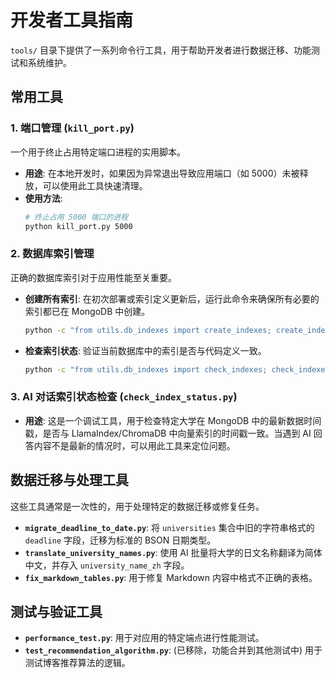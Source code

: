 # 开发者工具指南

`tools/` 目录下提供了一系列命令行工具，用于帮助开发者进行数据迁移、功能测试和系统维护。

## 常用工具

### 1. 端口管理 (`kill_port.py`)
一个用于终止占用特定端口进程的实用脚本。

- **用途**: 在本地开发时，如果因为异常退出导致应用端口（如 5000）未被释放，可以使用此工具快速清理。
- **使用方法**:
  ```bash
  # 终止占用 5000 端口的进程
  python kill_port.py 5000
  ```

### 2. 数据库索引管理
正确的数据库索引对于应用性能至关重要。

- **创建所有索引**: 在初次部署或索引定义更新后，运行此命令来确保所有必要的索引都已在 MongoDB 中创建。
  ```bash
  python -c "from utils.db_indexes import create_indexes; create_indexes()"
  ```
- **检查索引状态**: 验证当前数据库中的索引是否与代码定义一致。
  ```bash
  python -c "from utils.db_indexes import check_indexes; check_indexes()"
  ```

### 3. AI 对话索引状态检查 (`check_index_status.py`)
- **用途**: 这是一个调试工具，用于检查特定大学在 MongoDB 中的最新数据时间戳，是否与 LlamaIndex/ChromaDB 中向量索引的时间戳一致。当遇到 AI 回答内容不是最新的情况时，可以用此工具来定位问题。

## 数据迁移与处理工具

这些工具通常是一次性的，用于处理特定的数据迁移或修复任务。

- **`migrate_deadline_to_date.py`**: 将 `universities` 集合中旧的字符串格式的 `deadline` 字段，迁移为标准的 BSON 日期类型。
- **`translate_university_names.py`**: 使用 AI 批量将大学的日文名称翻译为简体中文，并存入 `university_name_zh` 字段。
- **`fix_markdown_tables.py`**: 用于修复 Markdown 内容中格式不正确的表格。

## 测试与验证工具

- **`performance_test.py`**: 用于对应用的特定端点进行性能测试。
- **`test_recommendation_algorithm.py`**: (已移除，功能合并到其他测试中) 用于测试博客推荐算法的逻辑。
